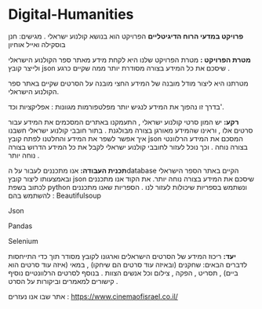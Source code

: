 # Digital-Humanities


**פרויקט במדעי הרוח הדיגיטליים**
הפרויקט הוא בנושא קולנוע ישראלי .
מגישים: חנן בוסקילה ואייל אוחיון


**מטרת הפרויקט :** 
מטרת הפרויקט שלנו היא לקחת מידע מאתר ספר הקולנוע הישראלי
ולייצר קובץ json שיסכם את כל המידע בצורה מסודרת יותר ממה שקיים כרגע .

מטרתנו היא ליצור מודל מובנה של המידע החצי מובנה על הסרטים שקיים באתר ספר הקולנוע הישראלי.

בדרך זו נהפוך את המידע לנגיש יותר מפלטפורמות מגוונות : אפליקציות וכד'.

**רקע:** 
יש המון סרטי קולנוע ישראלי , התעמקנו באתרים המסכמים את המידע עבור סרטים אלו , 
וראינו שהמידע מאורגן בצורה מבולגנת . 
בתור חובבי קולנוע ישראלי חשבנו איך אפשר לשפר את המידע והחלטנו לפתח קובץ json 
המסכם את המידע הרלוונטי בצורה נוחה .
וכך נוכל לעזור לחובבי קולנוע ישראלי לקבל את כל המידע הדרוש בצורה נוחה יותר .

**תכנית העבודה:**
אנו מתכננים לעבור על הdatabase הקיים באתר הספר הישראלי 
ובאמצעותו ליצור קובץ json שיסכם את המידע בצורה נוחה יותר.
את הקוד אנו מתכננים לכתוב בשפת python ונשתמש בספריות שיכולות לעזור לנו .
הספריות שאנו מתכננים להשתמש בהם :
Beautifulsoup

Json

Pandas

Selenium 


**יעד:**
ריכוז המידע של הסרטים הישראלים וארגונו לקובץ מסודר תוך כדי התייחסות לדברים הבאים:
שחקנים (ובאיזה עוד סרטים הם שיחקו) ,
 במאי (איזה עוד סרטים הוא ביים) , 
תסריט , הפקה , צילום וכל אנשים הצוות .
בנוסף לסרטים הרלוונטיים נוסיף קישורים למאמרים וביקורות על הסרט . 


אתר שבו אנו נעזרים : https://www.cinemaofisrael.co.il/
